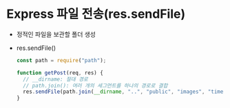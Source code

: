 # Express 파일 전송(res.sendFile)

- 정적인 파일을 보관할 폴더 생성

- res.sendFile()

  ```js
  const path = require("path");

  function getPost(req, res) {
    // __dirname: 절대 경로
    // path.join(): 여러 개의 세그먼트를 하나의 경로로 결합
    res.sendFile(path.join(__dirname, "..", "public", "images", "time.jpg"));
  }
  ```
